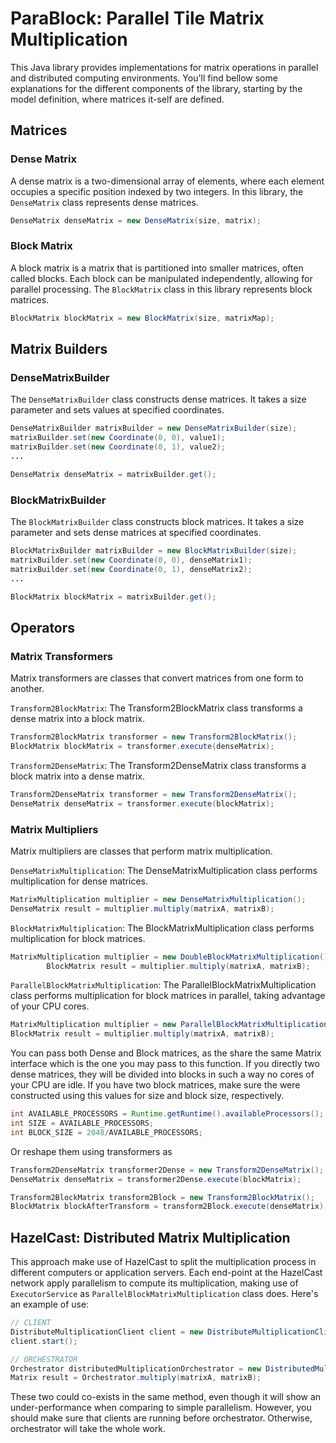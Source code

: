 # <b>ParaBlock</b>: Parallel Tile Matrix Multiplication

This Java library provides implementations for matrix operations in parallel and distributed computing environments. You'll find bellow some explanations for the different components of the library, starting by the model definition, where matrices it-self are defined.

## Matrices

### Dense Matrix

A dense matrix is a two-dimensional array of elements, where each element occupies a specific position indexed by two integers. In this library, the `DenseMatrix` class represents dense matrices.

```java
DenseMatrix denseMatrix = new DenseMatrix(size, matrix);
```

### Block Matrix
A block matrix is a matrix that is partitioned into smaller matrices, often called blocks. Each block can be manipulated independently, allowing for parallel processing. The `BlockMatrix` class in this library represents block matrices.

```java
BlockMatrix blockMatrix = new BlockMatrix(size, matrixMap);
```

## Matrix Builders
### DenseMatrixBuilder
The `DenseMatrixBuilder` class constructs dense matrices. It takes a size parameter and sets values at specified coordinates.

```java
DenseMatrixBuilder matrixBuilder = new DenseMatrixBuilder(size);
matrixBuilder.set(new Coordinate(0, 0), value1);
matrixBuilder.set(new Coordinate(0, 1), value2);
...

DenseMatrix denseMatrix = matrixBuilder.get();
```

### BlockMatrixBuilder
The `BlockMatrixBuilder` class constructs block matrices. It takes a size parameter and sets dense matrices at specified coordinates.

```java
BlockMatrixBuilder matrixBuilder = new BlockMatrixBuilder(size);
matrixBuilder.set(new Coordinate(0, 0), denseMatrix1);
matrixBuilder.set(new Coordinate(0, 1), denseMatrix2);
...

BlockMatrix blockMatrix = matrixBuilder.get();
```

## Operators
### Matrix Transformers
Matrix transformers are classes that convert matrices from one form to another.

`Transform2BlockMatrix`: The Transform2BlockMatrix class transforms a dense matrix into a block matrix.

```java
Transform2BlockMatrix transformer = new Transform2BlockMatrix();
BlockMatrix blockMatrix = transformer.execute(denseMatrix);
```

`Transform2DenseMatrix`: The Transform2DenseMatrix class transforms a block matrix into a dense matrix.

```java
Transform2DenseMatrix transformer = new Transform2DenseMatrix();
DenseMatrix denseMatrix = transformer.execute(blockMatrix);
```

### Matrix Multipliers
Matrix multipliers are classes that perform matrix multiplication.

`DenseMatrixMultiplication`: The DenseMatrixMultiplication class performs multiplication for dense matrices.

```java
MatrixMultiplication multiplier = new DenseMatrixMultiplication();
DenseMatrix result = multiplier.multiply(matrixA, matrixB);
```

`BlockMatrixMultiplication`: The BlockMatrixMultiplication class performs multiplication for block matrices.

```java
MatrixMultiplication multiplier = new DoubleBlockMatrixMultiplication();
        BlockMatrix result = multiplier.multiply(matrixA, matrixB);
```

`ParallelBlockMatrixMultiplication`: The ParallelBlockMatrixMultiplication class performs multiplication for block matrices in parallel, taking advantage of your CPU cores.

```java
MatrixMultiplication multiplier = new ParallelBlockMatrixMultiplication();
BlockMatrix result = multiplier.multiply(matrixA, matrixB);
```

You can pass both Dense and Block matrices, as the share the same Matrix interface which is the one you may pass to this function. If you directly two dense matrices, they will be divided into blocks in such a way no cores of your CPU are idle. If you have two block matrices, make sure the were constructed using this values for size and block size, respectively.

```java
int AVAILABLE_PROCESSORS = Runtime.getRuntime().availableProcessors();
int SIZE = AVAILABLE_PROCESSORS;
int BLOCK_SIZE = 2048/AVAILABLE_PROCESSORS;
```

Or reshape them using transformers as

```java
Transform2DenseMatrix transformer2Dense = new Transform2DenseMatrix();
DenseMatrix denseMatrix = transformer2Dense.execute(blockMatrix);

Transform2BlockMatrix transform2Block = new Transform2BlockMatrix();
BlockMatrix blockAfterTransform = transform2Block.execute(denseMatrix);
```

## HazelCast: Distributed Matrix Multiplication

This approach make use of HazelCast to split the multiplication process in different computers or application servers. Each end-point at the HazelCast network apply parallelism to compute its multiplication, making use of `ExecutorService` as `ParallelBlockMatrixMultiplication` class does. Here's an example of use:

```java
// CLIENT
DistributeMultiplicationClient client = new DistributeMultiplicationClient();
client.start();
```

```java
// ORCHESTRATOR
Orchestrator distributedMultiplicationOrchestrator = new DistributedMultiplicationOrchestrator();
Matrix result = Orchestrator.multiply(matrixA, matrixB);
```

These two could co-exists in the same method, even though it will show an under-performance when comparing to simple parallelism. However, you should make sure that clients are running before orchestrator. Otherwise, orchestrator will take the whole work.  


